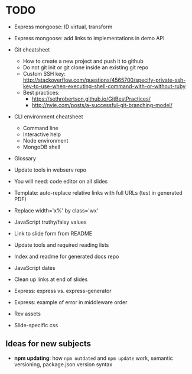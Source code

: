 # TODO

* Express mongoose: ID virtual, transform
* Express mongoose: add links to implementations in demo API
* Git cheatsheet
  * How to create a new project and push it to github
  * Do not git init or git clone inside an existing git repo
  * Custom SSH key: http://stackoverflow.com/questions/4565700/specify-private-ssh-key-to-use-when-executing-shell-command-with-or-without-ruby
  * Best practices:
    * https://sethrobertson.github.io/GitBestPractices/
    * http://nvie.com/posts/a-successful-git-branching-model/
* CLI environment cheatsheet
  * Command line
  * Interactive help
  * Node environment
  * MongoDB shell
* Glossary

* Update tools in webserv repo
* You will need: code editor on all slides
* Template: auto-replace relative links with full URLs (test in generated PDF)
* Replace width='x%' by class='wx'
* JavaScript truthy/falsy values
* Link to slide form from README
* Update tools and required reading lists
* Index and readme for generated docs repo
* JavaScript dates
* Clean up links at end of slides
* Express: express vs. express-generator
* Express: example of error in middleware order

* Rev assets
* Slide-specific css

## Ideas for new subjects

* **npm updating**: how `npm outdated` and `npm update` work, semantic versioning, package.json version syntax
